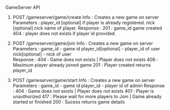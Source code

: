 GameServer API

1. POST /gameserver/game/create
	Info : Creates a new game on server 
	Parameters :  player_id [optional]  if player is already registered.
				  nick [optional] nick name of player.
	Response :
		201 : game_id  game created
		404 : player does not exists if player id provided.


2. POST /gameserver/game/join
	Info : Creates a new game on server 
	Parameters :  game_id   - game id
				  player_id[optional] - player_id of user
				  nick[optional] - nick of user   
	Response :
		404 : Game does not exists | Player does not exists
		406 : Maximum player already joined game
		201 : Player created returns player_id

3. POST /gameserver/game/start
	Info : Creates a new game on server 
	Parameters :  game_id   - game id 
				  player_id - player id of admin 
	Response :
		404 : Game does not exists | Player does not exists
		401 : Player is unauthorized
		417 : Please wait for more players to Join | Game already started or finished
		200 : Sucess returns game details